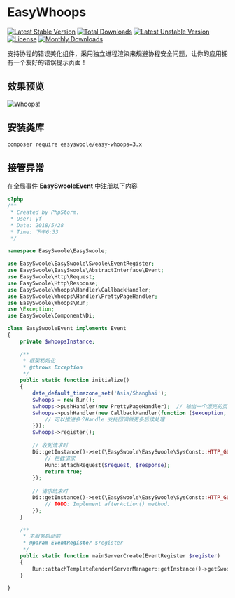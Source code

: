 # EasyWhoops

[![Latest Stable Version](https://poser.pugx.org/easyswoole/easy-whoops/v/stable)](https://packagist.org/packages/easyswoole/easy-whoops)
[![Total Downloads](https://poser.pugx.org/easyswoole/easy-whoops/downloads)](https://packagist.org/packages/easyswoole/easy-whoops)
[![Latest Unstable Version](https://poser.pugx.org/easyswoole/easy-whoops/v/unstable)](https://packagist.org/packages/easyswoole/easy-whoops)
[![License](https://poser.pugx.org/easyswoole/easy-whoops/license)](https://packagist.org/packages/easyswoole/easy-whoops)
[![Monthly Downloads](https://poser.pugx.org/easyswoole/easy-whoops/d/monthly)](https://packagist.org/packages/easyswoole/easy-whoops)

支持协程的错误美化组件，采用独立进程渲染来规避协程安全问题，让你的应用拥有一个友好的错误提示页面！

## 效果预览

![Whoops!](https://i.imgur.com/RKOCgXP.png)

## 安装类库

```bash
composer require easyswoole/easy-whoops=3.x
```

## 接管异常

在全局事件 **EasySwooleEvent** 中注册以下内容

```php
<?php
/**
 * Created by PhpStorm.
 * User: yf
 * Date: 2018/5/28
 * Time: 下午6:33
 */

namespace EasySwoole\EasySwoole;

use EasySwoole\EasySwoole\Swoole\EventRegister;
use EasySwoole\EasySwoole\AbstractInterface\Event;
use EasySwoole\Http\Request;
use EasySwoole\Http\Response;
use EasySwoole\Whoops\Handler\CallbackHandler;
use EasySwoole\Whoops\Handler\PrettyPageHandler;
use EasySwoole\Whoops\Run;
use \Exception;
use EasySwoole\Component\Di;

class EasySwooleEvent implements Event
{
    private $whoopsInstance;

    /**
     * 框架初始化
     * @throws Exception
     */
    public static function initialize()
    {
        date_default_timezone_set('Asia/Shanghai');
        $whoops = new Run();
        $whoops->pushHandler(new PrettyPageHandler);  // 输出一个漂亮的页面
        $whoops->pushHandler(new CallbackHandler(function ($exception, $inspector, $run, $handle) {
            // 可以推进多个Handle 支持回调做更多后续处理
        }));
        $whoops->register();
        
        // 收到请求时
        Di::getInstance()->set(\EasySwoole\EasySwoole\SysConst::HTTP_GLOBAL_ON_REQUEST, function (Request $request, Response $response): bool {
            // 拦截请求
            Run::attachRequest($request, $response);
            return true;
        });
        
        // 请求结束时
        Di::getInstance()->set(\EasySwoole\EasySwoole\SysConst::HTTP_GLOBAL_AFTER_REQUEST, function (Request $request, Response $response): void {
            // TODO: Implement afterAction() method.
        });
    }

    /**
     * 主服务启动前
     * @param EventRegister $register
     */
    public static function mainServerCreate(EventRegister $register)
    {
        Run::attachTemplateRender(ServerManager::getInstance()->getSwooleServer());
    }
    
}
```
